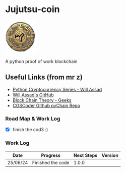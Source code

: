 # Jujutsu-coin

![CoinIco](./assets/pyCoin.png)

A python proof of work blockchain

## Useful Links (from mr z)

- [Python Cryptocurrency Series - Will Assad][def1]
- [Will Assad's GitHub][def2]
- [Block Chain Theory - Geeks][def3]
- [CGSCoder Github pyChain Repo][def4]

[def1]: https://www.youtube.com/watch?v=b41TVaLwhKc&list=PLtCKS3CuBDYV_Vyl1ZH2Je8gSdXfQf4e3
[def2]: https://github.com/willassad/cryptocurrencypython/tree/main
[def3]: https://www.geeksforgeeks.org/blockchain-structure/
[def4]: https://github.com/jetscholar/pyChain

### Road Map & Work Log

- [x] finish the cod3 :)

### Work Log

Date | Progress | Next Steps | Version
-----|-------------|--------|------
25/06/24 | Finished the code |1.0.0 
